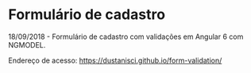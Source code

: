 # Formulário de cadastro
18/09/2018 - Formulário de cadastro com validações em Angular 6 com NGMODEL.

Endereço de acesso: https://dustanisci.github.io/form-validation/
